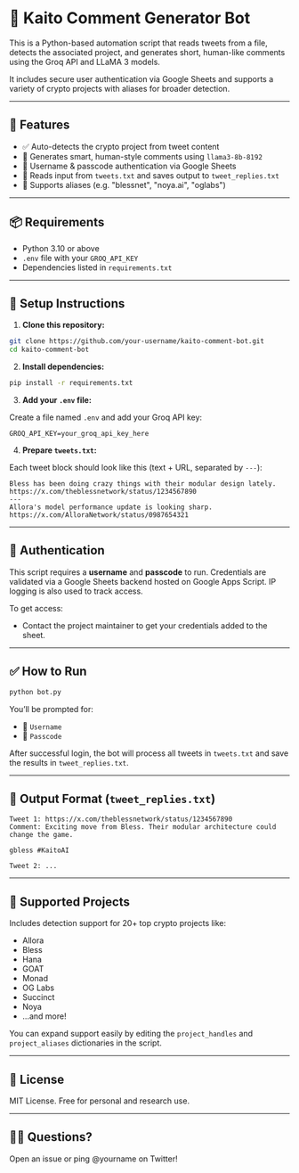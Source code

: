 # 🧠 Kaito Comment Generator Bot

This is a Python-based automation script that reads tweets from a file, detects the associated project, and generates short, human-like comments using the Groq API and LLaMA 3 models.

It includes secure user authentication via Google Sheets and supports a variety of crypto projects with aliases for broader detection.

---

## 🚀 Features

- ✅ Auto-detects the crypto project from tweet content
- 🧠 Generates smart, human-style comments using `llama3-8b-8192`
- 🔐 Username & passcode authentication via Google Sheets
- 📁 Reads input from `tweets.txt` and saves output to `tweet_replies.txt`
- 🔄 Supports aliases (e.g. "blessnet", "noya.ai", "oglabs")

---

## 📦 Requirements

- Python 3.10 or above
- `.env` file with your `GROQ_API_KEY`
- Dependencies listed in `requirements.txt`

---

## 🔧 Setup Instructions

1. **Clone this repository:**

```bash
git clone https://github.com/your-username/kaito-comment-bot.git
cd kaito-comment-bot
```

2. **Install dependencies:**

```bash
pip install -r requirements.txt
```

3. **Add your `.env` file:**

Create a file named `.env` and add your Groq API key:

```env
GROQ_API_KEY=your_groq_api_key_here
```

4. **Prepare `tweets.txt`:**

Each tweet block should look like this (text + URL, separated by `---`):

```
Bless has been doing crazy things with their modular design lately.
https://x.com/theblessnetwork/status/1234567890
---
Allora's model performance update is looking sharp.
https://x.com/AlloraNetwork/status/0987654321
```

---

## 🔐 Authentication

This script requires a **username** and **passcode** to run. Credentials are validated via a Google Sheets backend hosted on Google Apps Script. IP logging is also used to track access.

To get access:
- Contact the project maintainer to get your credentials added to the sheet.

---

## ✅ How to Run

```bash
python bot.py
```

You’ll be prompted for:

- 👤 `Username`
- 🔑 `Passcode`

After successful login, the bot will process all tweets in `tweets.txt` and save the results in `tweet_replies.txt`.

---

## 📂 Output Format (`tweet_replies.txt`)

```
Tweet 1: https://x.com/theblessnetwork/status/1234567890
Comment: Exciting move from Bless. Their modular architecture could change the game.

gbless #KaitoAI

Tweet 2: ...
```

---

## 🧩 Supported Projects

Includes detection support for 20+ top crypto projects like:

- Allora
- Bless
- Hana
- GOAT
- Monad
- OG Labs
- Succinct
- Noya
- ...and more!

You can expand support easily by editing the `project_handles` and `project_aliases` dictionaries in the script.

---

## 📜 License

MIT License. Free for personal and research use.

---

## 🙋‍♂️ Questions?

Open an issue or ping @yourname on Twitter!
